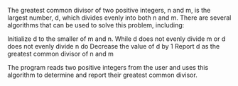 The greatest common divisor of two positive integers, 
n and m, is the largest number, d, which divides evenly 
into both n and m. There are several algorithms that can be
used to solve this problem, including:

Initialize d to the smaller of m and n.
While d does not evenly divide m or d does not evenly divide n do
    Decrease the value of d by 1
Report d as the greatest common divisor of n and m

The program reads two positive integers from the user and uses 
this algorithm to determine and report their greatest common divisor.
